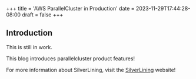+++
title = 'AWS ParallelCluster in Production'
date = 2023-11-29T17:44:28-08:00
draft = false
+++
## Introduction

This is still in work.

This blog introduces parallelcluster product features!




For more information about SilverLining, visit the [SilverLining](https://silverlining.ngo) website!

